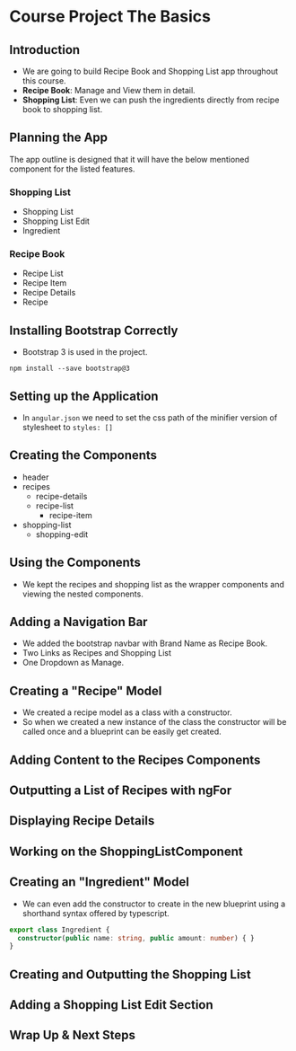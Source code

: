 # Course Project The Basics

## Introduction

* We are going to build Recipe Book and Shopping List app throughout this course.
* **Recipe Book**: Manage and View them in detail.
* **Shopping List**: Even we can push the ingredients directly from recipe book to shopping list.

## Planning the App

The app outline is designed that it will have the below mentioned component for the listed features.

### Shopping List

* Shopping List
* Shopping List Edit
* Ingredient

### Recipe Book

* Recipe List
* Recipe Item
* Recipe Details
* Recipe

## Installing Bootstrap Correctly

* Bootstrap 3 is used in the project.

```shell
npm install --save bootstrap@3
```

## Setting up the Application

* In ```angular.json``` we need to set the css path of the minifier version of stylesheet to ```styles: []```

## Creating the Components

* header
* recipes
  * recipe-details
  * recipe-list
    * recipe-item
* shopping-list
  * shopping-edit

## Using the Components

* We kept the recipes and shopping list as the wrapper components and viewing the nested components.

## Adding a Navigation Bar

* We added the bootstrap navbar with Brand Name as Recipe Book.
* Two Links as Recipes and Shopping List
* One Dropdown as Manage.

## Creating a "Recipe" Model

* We created a recipe model as a class with a constructor.
* So when we created a new instance of the class the constructor will be called once and a blueprint can be easily get created.

## Adding Content to the Recipes Components

## Outputting a List of Recipes with ngFor

## Displaying Recipe Details

## Working on the ShoppingListComponent

## Creating an "Ingredient" Model

* We can even add the constructor to create in the new blueprint using a shorthand syntax offered by typescript.

```typescript
export class Ingredient {
  constructor(public name: string, public amount: number) { }
}
```

## Creating and Outputting the Shopping List

## Adding a Shopping List Edit Section

## Wrap Up & Next Steps